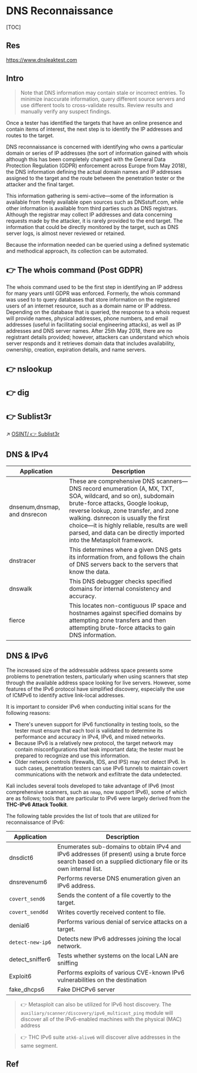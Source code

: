 # DNS Reconnaissance

[TOC]



## Res
https://www.dnsleaktest.com



## Intro
> Note that DNS information may contain stale or incorrect entries. To minimize inaccurate information, query different source servers and use different tools to cross-validate results. Review results and manually verify any suspect findings.

Once a tester has identified the targets that have an online presence and contain items of interest, the next step is to identify the IP addresses and routes to the target.

DNS reconnaissance is concerned with identifying who owns a particular domain or series of IP addresses (the sort of information gained with whois although this has been completely changed with the General Data Protection Regulation (GDPR) enforcement across Europe from May 2018), the DNS information defining the actual domain names and IP addresses assigned to the target and the route between the penetration tester or the attacker and the final target.

This information gathering is semi-active—some of the information is available from freely available open sources such as DNSstuff.com, while other information is available from third parties such as DNS registrars. Although the registrar may collect IP addresses and data concerning requests made by the attacker, it is rarely provided to the end target. The information that could be directly monitored by the target, such as DNS server logs, is almost never reviewed or retained.

Because the information needed can be queried using a defined systematic and methodical approach, its collection can be automated.



## 👉 The whois command (Post GDPR)
The whois command used to be the first step in identifying an IP address for many years until GDPR was enforced. Formerly, the whois command was used to to query databases that store information on the registered users of an internet resource, such as a domain name or IP address. Depending on the database that is queried, the response to a whois request will provide names, physical addresses, phone numbers, and email addresses (useful in facilitating social engineering attacks), as well as IP addresses and DNS server names. After 25th May 2018, there are no registrant details provided; however, attackers can understand which whois server responds and it retrieves domain data that includes availability, ownership, creation, expiration details, and name servers.



## 👉 nslookup



## 👉 dig


## 👉 Sublist3r
↗ [OSINT/ 👉 Sublist3r](../../../OSINT/OSINT.md#👉%20Sublist3r)



## DNS & IPv4
| Application                  | Description                                                  |
| ---------------------------- | ------------------------------------------------------------ |
| dnsenum,dnsmap, and dnsrecon | These are comprehensive DNS scanners—DNS record enumeration (A, MX, TXT, SOA, wildcard, and so on), subdomain brute-force attacks, Google lookup, reverse lookup, zone transfer, and zone walking. dsnrecon is usually the first choice—it is highly reliable, results are well parsed, and data can be directly imported into the Metasploit framework. |
| dnstracer                    | This determines where a given DNS gets its information from, and follows the chain of DNS servers back to the servers that know the data. |
| dnswalk                      | This DNS debugger checks specified domains for internal consistency and accuracy. |
| fierce                       | This locates non-contiguous IP space and hostnames against specified domains by attempting zone transfers and then attempting brute-force attacks to gain DNS information. |



## DNS & IPv6
The increased size of the addressable address space presents some problems to penetration testers, particularly when using scanners that step through the available address space looking for live servers. However, some features of the IPv6 protocol have simplified discovery, especially the use of ICMPv6 to identify active link-local addresses.

It is important to consider IPv6 when conducting initial scans for the following reasons:
- There's uneven support for IPv6 functionality in testing tools, so the tester must ensure that each tool is validated to determine its performance and accuracy in IPv4, IPv6, and mixed networks.  
- Because IPv6 is a relatively new protocol, the target network may contain misconfigurations that leak important data; the tester must be prepared to recognize and use this information.
- Older network controls (firewalls, IDS, and IPS) may not detect IPv6. In such cases, penetration testers can use IPv6 tunnels to maintain covert communications with the network and exfiltrate the data undetected.

Kali includes several tools developed to take advantage of IPv6 (most comprehensive scanners, such as `nmap`, now support IPv6), some of which are as follows; tools that are particular to IPv6 were largely derived from the **THC-IPv6 Attack Toolkit**.

The following table provides the list of tools that are utilized for reconnaissance of IPv6:

| Application       | Description                                                  |
| ----------------- | ------------------------------------------------------------ |
| dnsdict6          | Enumerates sub-domains to obtain IPv4 and IPv6 addresses (if present) using a brute force search based on a supplied dictionary file or its own internal list. |
| dnsrevenum6       | Performs reverse DNS enumeration given an IPv6 address.      |
| `covert_send6 `   | Sends the content of a file covertly to the target.          |
| `covert_send6d `  | Writes covertly received content to file.                    |
| denial6           | Performs various denial of service attacks on a target.      |
| `detect-new-ip6 ` | Detects new IPv6 addresses joining the local network.        |
| detect_sniffer6   | Tests whether systems on the local LAN are sniffing          |
| Exploit6          | Performs exploits of various CVE-known IPv6 vulnerabilities on the destination |
| fake_dhcps6       | Fake DHCPv6 server                                           |


> 👉 Metasploit can also be utilized for IPv6 host discovery. The `auxiliary/scanner/discovery/ipv6_multicast_ping` module will discover all of the IPv6-enabled machines with the physical (MAC) address

> 👉 THC IPv6 suite `atk6-alive6` will discover alive addresses in the same segment.



## Ref

